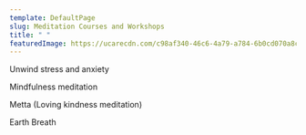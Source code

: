 ```yaml
---
template: DefaultPage
slug: Meditation Courses and Workshops
title: " "
featuredImage: https://ucarecdn.com/c98af340-46c6-4a79-a784-6b0cd070a8cd/
---
```

Unwind stress and anxiety

Mindfulness meditation

Metta (Loving kindness meditation)

Earth Breath